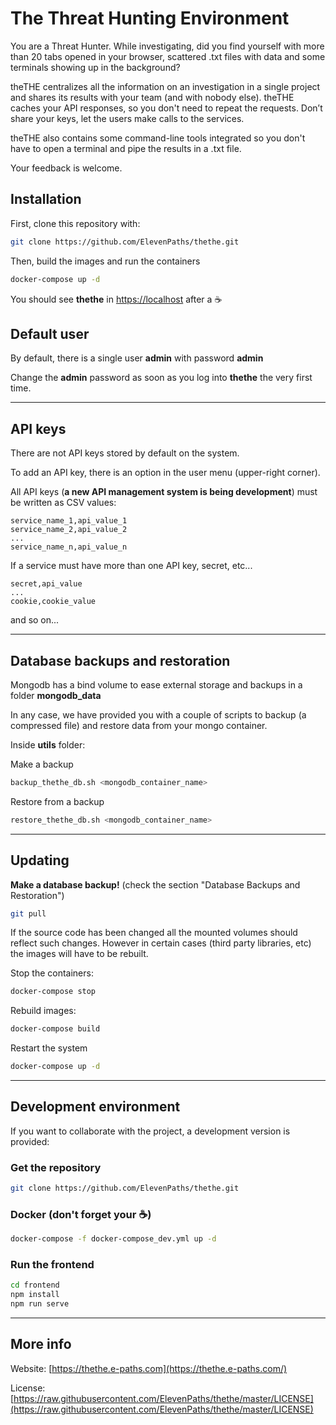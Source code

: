 # The Threat Hunting Environment

You are a Threat Hunter. While investigating, did you find yourself with more than 20 tabs opened in your browser, scattered .txt files with data and some terminals showing up in the background?

theTHE centralizes all the information on an investigation in a single project and shares its results with your team (and with nobody else). theTHE caches your API responses, so you don't need to repeat the requests. Don’t share your keys, let the users make calls to the services.

theTHE also contains some command-line tools integrated so you don't have to open a terminal and pipe the results in a .txt file.

Your feedback is welcome.

## Installation

First, clone this repository with:

```bash
git clone https://github.com/ElevenPaths/thethe.git
```

Then, build the images and run the containers

```bash
docker-compose up -d
```

You should see **thethe** in [https://localhost](https://localhost) after a :coffee:

## Default user

By default, there is a single user **admin** with password **admin**

Change the **admin** password as soon as you log into **thethe** the very first time.

---

## API keys

There are not API keys stored by default on the system.

To add an API key, there is an option in the user menu (upper-right corner).

All API keys (**a new API management system is being development**) must be written as CSV values:

```text
service_name_1,api_value_1
service_name_2,api_value_2
...
service_name_n,api_value_n

```

If a service must have more than one API key, secret, etc...

```text
secret,api_value
...
cookie,cookie_value

```

and so on...

---

## Database backups and restoration

Mongodb has a bind volume to ease external storage and backups in a folder **mongodb_data**

In any case, we have provided you with a couple of scripts to backup (a compressed file) and restore data from your mongo container.

Inside **utils** folder:

Make a backup

```bash
backup_thethe_db.sh <mongodb_container_name>
```

Restore from a backup

```bash
restore_thethe_db.sh <mongodb_container_name>
```

---

## Updating

**Make a database backup!** (check the section "Database Backups and Restoration")

```bash
git pull
```

If the source code has been changed all the mounted volumes should reflect such changes. However in certain cases (third party libraries, etc) the images will have to be rebuilt.

Stop the containers:

```bash
docker-compose stop
```

Rebuild images:

```bash
docker-compose build
```

Restart the system

```bash
docker-compose up -d
```

---

## Development environment

If you want to collaborate with the project, a development version is provided:

### Get the repository

```bash
git clone https://github.com/ElevenPaths/thethe.git
```

### Docker (don't forget your :coffee:)

```bash
docker-compose -f docker-compose_dev.yml up -d
```

### Run the frontend

```bash
cd frontend
npm install
npm run serve
```

---

## More info

Website: [https://thethe.e-paths.com](https://thethe.e-paths.com/)

License: [https://raw.githubusercontent.com/ElevenPaths/thethe/master/LICENSE](https://raw.githubusercontent.com/ElevenPaths/thethe/master/LICENSE)
